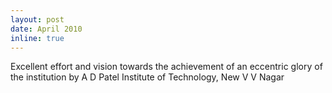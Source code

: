 ```yaml
---
layout: post
date: April 2010
inline: true
---
```


Excellent effort and vision towards the achievement of an eccentric glory of the institution by A D Patel Institute of Technology, New V V Nagar